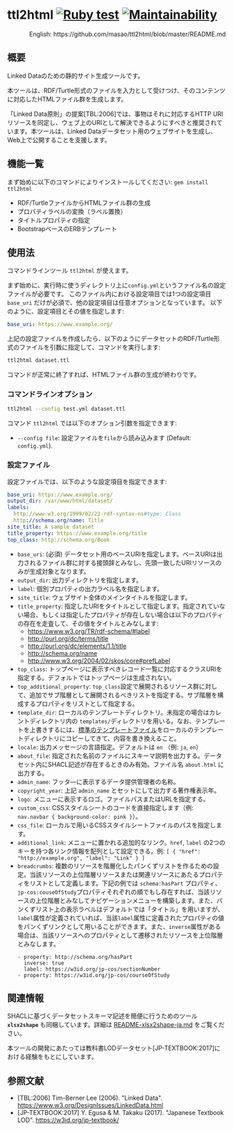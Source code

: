 # ttl2html [![Ruby test](https://github.com/masao/ttl2html/actions/workflows/ruby.yml/badge.svg)](https://github.com/masao/ttl2html/actions/workflows/ruby.yml) [![Maintainability](https://api.codeclimate.com/v1/badges/6897bef51f3280ae64e5/maintainability)](https://codeclimate.com/github/masao/ttl2html/maintainability)

<div align="right">English: https://github.com/masao/ttl2html/blob/master/README.md</div>

## 概要

Linked Dataのための静的サイト生成ツールです。

本ツールは、RDF/Turtle形式のファイルを入力として受けつけ、そのコンテンツに対応したHTMLファイル群を生成します。

「Linked Data原則」の提案[TBL:2006]では、事物はそれに対応するHTTP URIリソースを同定し、ウェブ上のURIとして解決できるようにすべきと推奨されています。本ツールは、Linked Dataデータセット用のウェブサイトを生成し、Web上で公開することを支援します。

## 機能一覧

まず始めに以下のコマンドによりインストールしてください: `gem install ttl2html`

* RDF/TurtleファイルからHTMLファイル群の生成
* プロパティラベルの変換（ラベル置換）
* タイトルプロパティの指定
* BootstrapベースのERBテンプレート

## 使用法

コマンドラインツール ``ttl2html`` が使えます。

まず始めに、実行時に使うディレクトリ上に``config.yml``というファイル名の設定ファイルが必要です。
このファイル内における設定項目では1つの設定項目 ``base_uri`` だけが必須で、他の設定項目は任意オプションとなっています。
以下のように、設定項目とその値を指定します:

```yaml
base_uri: https://www.example.org/
```

上記の設定ファイルを作成したら、以下のようにデータセットのRDF/Turtle形式のファイルを引数に指定して、コマンドを実行します:

```sh
ttl2html dataset.ttl
```

コマンドが正常に終了すれば、HTMLファイル群の生成が終わりです。

### コマンドラインオプション

```sh
ttl2html --config test.yml dataset.ttl
```

コマンド ``ttl2html`` では以下のオプション引数を指定できます:

* ``--config file``:  設定ファイルを``file``から読み込みます (Default: ```config.yml```).

### 設定ファイル

設定ファイルでは、以下のような設定項目を指定できます:

```yaml
base_uri: https://www.example.org/
output_dir: /var/www/html/dataset/
labels:
  http://www.w3.org/1999/02/22-rdf-syntax-ns#type: Class
  http://schema.org/name: Title
site_title: A sample dataset
title_property: https://www.example.org/title
top_class: http://schema.org/Book
```

* ``base_uri``: (必須) データセット用のベースURIを指定します。ベースURIは出力されるファイル群に対する接頭辞とみなし、先頭一致したURIリソースのみが生成対象となります。
* ``output_dir``: 出力ディレクトリを指定します。
* ``label``: 個別プロパティの出力ラベル名を指定します。
* ``site_title``: ウェブサイト全体のメインタイトルを指定します。
* ``title_property``: 指定したURIをタイトルとして指定します。指定されていない場合、もしくは指定したプロパティが存在しない場合は以下のプロパティの存在を走査して、その値をタイトルとみなします:
  - https://www.w3.org/TR/rdf-schema/#label
  - http://purl.org/dc/terms/title
  - http://purl.org/dc/elements/1.1/title
  - http://schema.org/name
  - http://www.w3.org/2004/02/skos/core#prefLabel
* ``top_class``: トップページに表示すべきレコード一覧に対応するクラスURIを指定する。デフォルトではトップページは生成されない。
* ``top_additional_property``: ``top_class``設定で展開されるリソース群に対して、追加でサブ階層として展開されるべきリストを指定する。サブ階層を構成するプロパティをリストとして指定する。
* ``template_dir``: ローカルのテンプレートディレクトリ。未指定の場合はカレントディレクトリ内の ``templates/``ディレクトリを用いる。なお、テンプレートを上書きするには、[標準のテンプレートファイル](https://github.com/masao/ttl2html/tree/master/templates)をローカルのテンプレートディレクトリにコピーしてきて、内容を書き換えること。
* ``locale``: 出力メッセージの言語指定。デフォルトは ``en`` （例: ``ja``, ``en``）
* ``about_file``: 指定された名前のファイルにスキーマ説明を出力する。データセット内にSHACL記述が存在するときのみ有効。ファイル名 `about.html` に出力する。
* ``admin_name``: フッタ―に表示するデータ提供管理者の名称。
* ``copyright_year``: 上記 ``admin_name`` とセットにして出力する著作権表示年。
* ``logo``: メニューに表示するロゴ。ファイルパスまたはURLを指定する。
* ``custom_css``: CSSスタイルシートのコードを直接指定します（例: ``nav.navbar { background-color: pink }``）。
* ``css_file``: ローカルで用いるCSSスタイルシートファイルのパスを指定します。
* ``additional_link``: メニューに置かれる追加的なリンク。``href``, ``label`` の2つのキーを持つ各リンク情報を配列として設定できる。例: ``[ { "href": "http://example.org", "label": "Link" } ]``
* ``breadcrumbs``: 複数のリソースを階層化したパンくずリストを作るための設定。当該リソースの上位階層リソースまたは関連リソースにあたるプロパティをリストとして定義します。下記の例では ``schema:hasPart`` プロパティ、``jp-cos:couseOfStudy``プロパティそれぞれの順でもし存在すれば、当該リソースの上位階層とみなしてナビゲーションメニューを構築します。また、パンくずリスト上の表示ラベルはデフォルトでは「タイトル」を用いますが、``label``属性が定義されていれば、当該``label``属性に定義されたプロパティの値をパンくずリンクとして用いることができます。また、`inverse`属性がある場合は、当該リソースへのプロパティとして遷移されたリソースを上位階層とみなします。
  ```turtle
  - property: http://schema.org/hasPart
    inverse: true
    label: https://w3id.org/jp-cos/sectionNumber
  - property: https://w3id.org/jp-cos/courseOfStudy
  ```

## 関連情報

SHACLに基づくデータセットスキーマ記述を簡便に行うためのツール **`xlsx2shape`** も同梱しています。詳細は [README-xlsx2shape-ja.md](README-xlsx2shape-ja.md) をご覧ください。

本ツールの開発にあたっては教科書LODデータセット[JP-TEXTBOOK:2017]における経験をもとにしています。

## 参照文献

* [TBL:2006] Tim-Berner Lee (2006). "Linked Data". https://www.w3.org/DesignIssues/LinkedData.html
* [JP-TEXTBOOK:2017] Y. Egusa & M. Takaku (2017). "Japanese Textbook LOD". https://w3id.org/jp-textbook/
